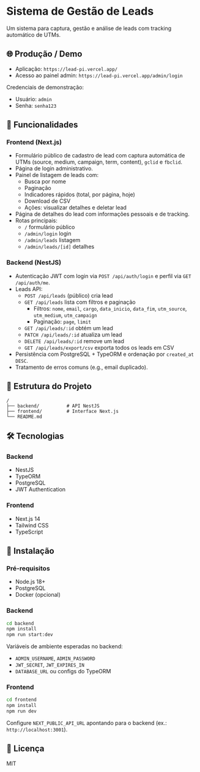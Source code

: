 # Sistema de Gestão de Leads

Um sistema para captura, gestão e análise de leads com tracking automático de UTMs.

## 🌐 Produção / Demo

- Aplicação: `https://lead-pi.vercel.app/`
- Acesso ao painel admin: `https://lead-pi.vercel.app/admin/login`

Credenciais de demonstração:
- Usuário: `admin`
- Senha: `senha123`

## 🚀 Funcionalidades

### Frontend (Next.js)
- Formulário público de cadastro de lead com captura automática de UTMs (source, medium, campaign, term, content), `gclid` e `fbclid`.
- Página de login administrativo.
- Painel de listagem de leads com:
  - Busca por nome
  - Paginação
  - Indicadores rápidos (total, por página, hoje)
  - Download de CSV
  - Ações: visualizar detalhes e deletar lead
- Página de detalhes do lead com informações pessoais e de tracking.
- Rotas principais:
  - `/` formulário público
  - `/admin/login` login
  - `/admin/leads` listagem
  - `/admin/leads/[id]` detalhes

### Backend (NestJS)
- Autenticação JWT com login via `POST /api/auth/login` e perfil via `GET /api/auth/me`.
- Leads API:
  - `POST /api/leads` (público) cria lead
  - `GET /api/leads` lista com filtros e paginação
    - Filtros: `nome`, `email`, `cargo`, `data_inicio`, `data_fim`, `utm_source`, `utm_medium`, `utm_campaign`
    - Paginação: `page`, `limit`
  - `GET /api/leads/:id` obtém um lead
  - `PATCH /api/leads/:id` atualiza um lead
  - `DELETE /api/leads/:id` remove um lead
  - `GET /api/leads/export/csv` exporta todos os leads em CSV
- Persistência com PostgreSQL + TypeORM e ordenação por `created_at DESC`.
- Tratamento de erros comuns (e.g., email duplicado).

## 📁 Estrutura do Projeto

```
/
├── backend/          # API NestJS
├── frontend/         # Interface Next.js
└── README.md
```

## 🛠️ Tecnologias

### Backend
- NestJS
- TypeORM
- PostgreSQL
- JWT Authentication

### Frontend
- Next.js 14
- Tailwind CSS
- TypeScript

## 🔧 Instalação

### Pré-requisitos
- Node.js 18+
- PostgreSQL
- Docker (opcional)

### Backend
```bash
cd backend
npm install
npm run start:dev
```

Variáveis de ambiente esperadas no backend:
- `ADMIN_USERNAME`, `ADMIN_PASSWORD`
- `JWT_SECRET`, `JWT_EXPIRES_IN`
- `DATABASE_URL` ou configs do TypeORM

### Frontend
```bash
cd frontend
npm install
npm run dev
```

Configure `NEXT_PUBLIC_API_URL` apontando para o backend (ex.: `http://localhost:3001`).

## 📝 Licença

MIT
